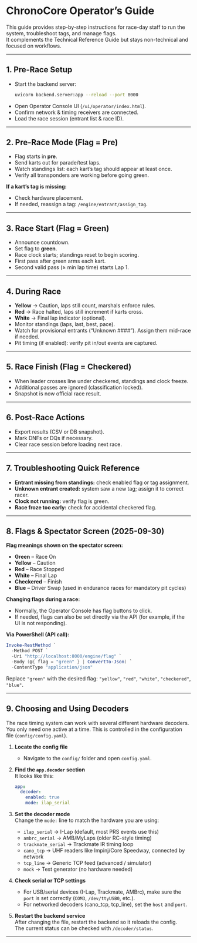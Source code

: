 # ChronoCore Operator’s Guide

This guide provides step-by-step instructions for race-day staff to run the system, troubleshoot tags, and manage flags.  
It complements the Technical Reference Guide but stays non-technical and focused on workflows.

---

## 1. Pre-Race Setup

- Start the backend server:  
  ```bash
  uvicorn backend.server:app --reload --port 8000
  ```
- Open Operator Console UI (`/ui/operator/index.html`).
- Confirm network & timing receivers are connected.
- Load the race session (entrant list & race ID).

---

## 2. Pre-Race Mode (Flag = Pre)

- Flag starts in **pre**.  
- Send karts out for parade/test laps.  
- Watch standings list: each kart’s tag should appear at least once.  
- Verify all transponders are working before going green.  

**If a kart’s tag is missing:**  
- Check hardware placement.  
- If needed, reassign a tag: `/engine/entrant/assign_tag`.  

---

## 3. Race Start (Flag = Green)

- Announce countdown.  
- Set flag to **green**.  
- Race clock starts; standings reset to begin scoring.  
- First pass after green arms each kart.  
- Second valid pass (≥ min lap time) starts Lap 1.  

---

## 4. During Race

- **Yellow** → Caution, laps still count, marshals enforce rules.  
- **Red** → Race halted, laps still increment if karts cross.  
- **White** → Final lap indicator (optional).  
- Monitor standings (laps, last, best, pace).  
- Watch for provisional entrants (“Unknown ####”). Assign them mid-race if needed.  
- Pit timing (if enabled): verify pit in/out events are captured.  

---

## 5. Race Finish (Flag = Checkered)

- When leader crosses line under checkered, standings and clock freeze.  
- Additional passes are ignored (classification locked).  
- Snapshot is now official race result.  

---

## 6. Post-Race Actions

- Export results (CSV or DB snapshot).  
- Mark DNFs or DQs if necessary.  
- Clear race session before loading next race.  

---

## 7. Troubleshooting Quick Reference

- **Entrant missing from standings:** check enabled flag or tag assignment.  
- **Unknown entrant created:** system saw a new tag; assign it to correct racer.  
- **Clock not running:** verify flag is green.  
- **Race froze too early:** check for accidental checkered flag.  

---

## 8. Flags & Spectator Screen (2025-09-30)

**Flag meanings shown on the spectator screen:**  
- **Green** – Race On  
- **Yellow** – Caution  
- **Red** – Race Stopped  
- **White** – Final Lap  
- **Checkered** – Finish  
- **Blue** – Driver Swap (used in endurance races for mandatory pit cycles)  

**Changing flags during a race:**  
- Normally, the Operator Console has flag buttons to click.  
- If needed, flags can also be set directly via the API (for example, if the UI is not responding).  

**Via PowerShell (API call):**
```powershell
Invoke-RestMethod `
  -Method POST `
  -Uri "http://localhost:8000/engine/flag" `
  -Body (@{ flag = "green" } | ConvertTo-Json) `
  -ContentType "application/json"
```

Replace `"green"` with the desired flag: `"yellow"`, `"red"`, `"white"`, `"checkered"`, `"blue"`.

---

## 9. Choosing and Using Decoders

The race timing system can work with several different hardware decoders. You only need one active at a time. This is controlled in the configuration file (`config/config.yaml`).

1. **Locate the config file**  
   - Navigate to the `config/` folder and open `config.yaml`.

2. **Find the `app.decoder` section**  
   It looks like this:  
   ```yaml
   app:
     decoder:
       enabled: true
       mode: ilap_serial
   ```

3. **Set the decoder mode**  
   Change the `mode:` line to match the hardware you are using:  
   - `ilap_serial` → I-Lap (default, most PRS events use this)  
   - `ambrc_serial` → AMB/MyLaps (older RC-style timing)  
   - `trackmate_serial` → Trackmate IR timing loop  
   - `cano_tcp` → UHF readers like Impinj/Core Speedway, connected by network  
   - `tcp_line` → Generic TCP feed (advanced / simulator)  
   - `mock` → Test generator (no hardware needed)  

4. **Check serial or TCP settings**  
   - For USB/serial devices (I-Lap, Trackmate, AMBrc), make sure the `port` is set correctly (`COM3`, `/dev/ttyUSB0`, etc.).  
   - For networked decoders (cano_tcp, tcp_line), set the `host` and `port`.  

5. **Restart the backend service**  
   After changing the file, restart the backend so it reloads the config.  
   The current status can be checked with `/decoder/status`.  

---


